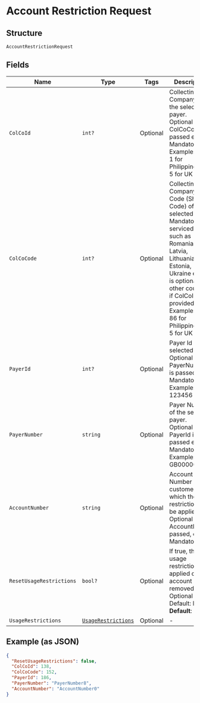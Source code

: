 
# Account Restriction Request

## Structure

`AccountRestrictionRequest`

## Fields

| Name | Type | Tags | Description |
|  --- | --- | --- | --- |
| `ColCoId` | `int?` | Optional | Collecting Company Id of the selected payer.<br>Optional if ColCoCode is passed else Mandatory.<br>Example:<br>1 for Philippines<br>5 for UK |
| `ColCoCode` | `int?` | Optional | Collecting Company Code (Shell Code) of the selected payer.<br>Mandatory for serviced OUs such as Romania, Latvia, Lithuania, Estonia, Ukraine etc. It is optional for other countries if ColCoID is provided.<br>Example:<br>86 for Philippines<br>5 for UK |
| `PayerId` | `int?` | Optional | Payer Id of the selected payer.<br>Optional if PayerNumber is passed else Mandatory<br>Example: 123456 |
| `PayerNumber` | `string` | Optional | Payer Number of the selected payer.<br>Optional if PayerId is passed else Mandatory<br>Example: GB000000123 |
| `AccountNumber` | `string` | Optional | Account Number of the customer on which the restrictions will be applied.<br>Optional if AccountId is passed, else Mandatory. |
| `ResetUsageRestrictions` | `bool?` | Optional | If true, the usage restrictions applied on the account will be removed.<br>Optional<br>Default: False<br>**Default**: `false` |
| `UsageRestrictions` | [`UsageRestrictions`](../../doc/models/usage-restrictions.md) | Optional | - |

## Example (as JSON)

```json
{
  "ResetUsageRestrictions": false,
  "ColCoId": 138,
  "ColCoCode": 152,
  "PayerId": 186,
  "PayerNumber": "PayerNumber8",
  "AccountNumber": "AccountNumber0"
}
```

